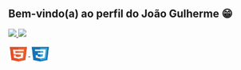 ## Bem-vindo(a) ao perfil do João Gulherme 😁

 <div>
   <a href="https://github.com/Joao-Guilherme-MS-DEV">
   <img height="180em" src="https://github-readme-stats.vercel.app/api?username=Joao-Guilherme-MS-DEV&show_icons=true&theme=tokyonight&include_all_commits=true&count_private=true"/>
   <img height="180em" src="https://github-readme-stats.vercel.app/api/top-langs/?username=Joao-Guilherme-MS-DEV&layout=compact&langs_count=6&theme=tokyonight"/>
</div>
    
<div style="display: inline_block"><br>          
  <img align="center" alt="HTML" height="30" width="40" src="https://raw.githubusercontent.com/devicons/devicon/master/icons/html5/html5-original.svg">
  <img align="center" alt="CSS" height="30" width="40" src="https://raw.githubusercontent.com/devicons/devicon/master/icons/css3/css3-original.svg">
</div>
 
<br>
 
<div>
 
</div>
